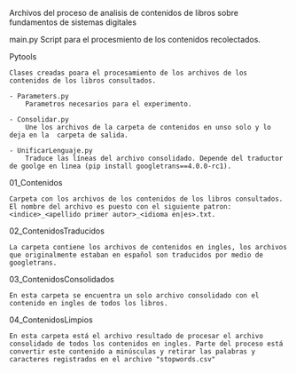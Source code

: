 Archivos del proceso de analisis de contenidos de libros sobre fundamentos de sistemas digitales

main.py
    Script para el procesmiento de los contenidos recolectados.

Pytools

    Clases creadas poara el procesamiento de los archivos de los contenidos de los libros consultados.

    - Parameters.py
        Parametros necesarios para el experimento.

    - Consolidar.py
        Une los archivos de la carpeta de contenidos en unso solo y lo deja en la  carpeta de salida.

    - UnificarLenguaje.py
        Traduce las líneas del archivo consolidado. Depende del traductor de goolge en linea (pip install googletrans==4.0.0-rc1).

01_Contenidos

    Carpeta con los archivos de los contenidos de los libros consultados. El nombre del archivo es puesto con el siguiente patron: <indice>_<apellido primer autor>_<idioma en|es>.txt.

02_ContenidosTraducidos

    La carpeta contiene los archivos de contenidos en ingles, los archivos que originalmente estaban en español son traducidos por medio de googletrans.

03_ContenidosConsolidados

    En esta carpeta se encuentra un solo archivo consolidado con el contenido en ingles de todos los libros.

04_ContenidosLimpios

    En esta carpeta está el archivo resultado de procesar el archivo consolidado de todos los contenidos en ingles. Parte del proceso está convertir este contenido a minúsculas y retirar las palabras y caracteres registrados en el archivo "stopwords.csv" 